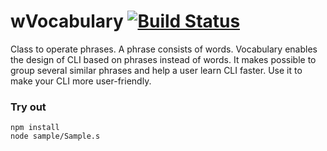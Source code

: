 
# wVocabulary [![Build Status](https://travis-ci.org/Wandalen/wVocabulary.svg?branch=master)](https://travis-ci.org/Wandalen/wVocabulary)

Class to operate phrases. A phrase consists of words. Vocabulary enables the design of CLI based on phrases instead of words. It makes possible to group several similar phrases and help a user learn CLI faster. Use it to make your CLI more user-friendly.

### Try out
```
npm install
node sample/Sample.s
```





















